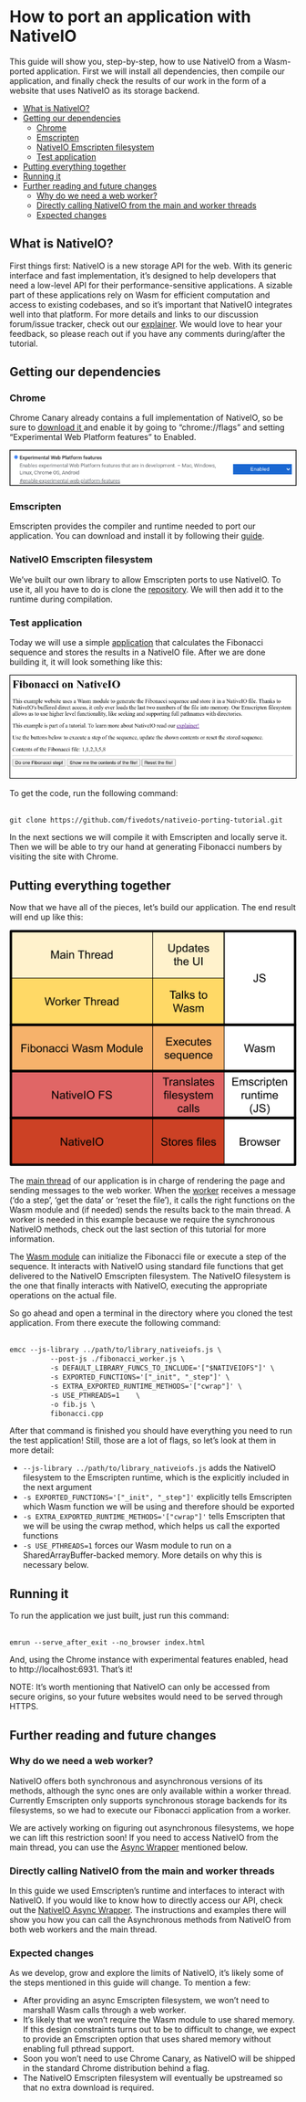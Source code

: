 # How to port an application with NativeIO

This guide will show you, step-by-step, how to use NativeIO from a Wasm-ported
application. First we will install all dependencies, then compile our
application, and finally check the results of our work in the form of a website
that uses NativeIO as its storage backend.

<!-- START doctoc generated TOC please keep comment here to allow auto update -->
<!-- DON'T EDIT THIS SECTION, INSTEAD RE-RUN doctoc TO UPDATE -->


- [What is NativeIO?](#what-is-nativeio-what-is-nativeio)
- [Getting our dependencies](#getting-our-dependencies-getting-our-dependencies)
  - [Chrome](#chrome-chrome)
  - [Emscripten](#emscripten-emscripten)
  - [NativeIO Emscripten filesystem](#nativeio-emscripten-filesystem)
  - [Test application](#test-application)
- [Putting everything together](#putting-everything-together-putting-everything-together)
- [Running it](#running-it-running-it)
- [Further reading and future changes](#further-reading-and-future-changes-further-reading-and-future-changes)
  - [Why do we need a web worker?](#why-do-we-need-a-web-worker-why-do-we-need-a-web-worker)
  - [Directly calling NativeIO from the main and worker threads](#directly-calling-nativeio-from-the-main-and-worker-threads-directly-calling-nativeio-from-the-main-and-worker-threads)
  - [Expected changes](#expected-changes-expected-changes)

<!-- END doctoc generated TOC please keep comment here to allow auto update -->

## What is NativeIO?

First things first: NativeIO is a new storage API for the web. With its generic
interface and fast implementation, it’s designed to help developers that need a
low-level API for their performance-sensitive applications. A sizable part of
these applications rely on Wasm for efficient computation and access to existing
codebases, and so it’s important that NativeIO integrates well into that
platform. For more details and links to our discussion forum/issue tracker,
check out our [explainer](../README.md). We
would love to hear your feedback, so please reach out if you have any comments
during/after the tutorial.


## Getting our dependencies


### Chrome

Chrome Canary already contains a full implementation of NativeIO, so be sure to
[download it ](https://www.google.com/chrome/canary/)and enable it by going to
“chrome://flags” and setting “Experimental Web Platform features” to Enabled.

![Chrome flag to enable experimental features](images/1-experimental-flag.png)

### Emscripten

Emscripten provides the compiler and runtime needed to port our application. You
can download and install it by following their
[guide](https://emscripten.org/docs/getting_started/downloads.html).

### NativeIO Emscripten filesystem

We’ve built our own library to allow Emscripten ports to use NativeIO. To use
it, all you have to do is clone the
[repository](https://github.com/fivedots/nativeio-emscripten-fs). We will then
add it to the runtime during compilation.

### Test application

Today we will use a simple
[application](https://github.com/fivedots/nativeio-how-to) that calculates the
Fibonacci sequence and stores the results in a NativeIO file. After we are done
building it, it will look something like this:

![Screenshot of the running example website](images/2-website.png)

To get the code, run the following command:

```shell

git clone https://github.com/fivedots/nativeio-porting-tutorial.git

```

In the next sections we will compile it with Emscripten and locally serve it.
Then we will be able to try our hand at generating Fibonacci numbers by visiting
the site with Chrome. 

## Putting everything together

Now that we have all of the pieces, let’s build our application. The end result
will end up like this:

![Diagram showing layers of example](images/3-diagram.png)

The [main
thread](https://github.com/fivedots/nativeio-how-to/blob/master/index.html) of
our application is in charge of rendering the page and sending messages to the
web worker. When the
[worker](https://github.com/fivedots/nativeio-how-to/blob/master/fibonacci_worker.js)
receives a message (‘do a step’, ‘get the data’ or ‘reset the file’), it calls
the right functions on the Wasm module and (if needed) sends the results back to
the main thread. A worker is needed in this example because we require the
synchronous NativeIO methods, check out the last section of this tutorial for
more information.

The [Wasm
module](https://github.com/fivedots/nativeio-how-to/blob/master/fibonacci.cpp)
can initialize the Fibonacci file or execute a step of the sequence. It
interacts with NativeIO using standard file functions that get delivered to the
NativeIO Emscripten filesystem. The NativeIO filesystem is the one that finally
interacts with NativeIO, executing the appropriate operations on the actual
file.

So go ahead and open a terminal in the directory where you cloned the test
application. From there execute the following command:

```shell

emcc --js-library ../path/to/library_nativeiofs.js \
          --post-js ./fibonacci_worker.js \
          -s DEFAULT_LIBRARY_FUNCS_TO_INCLUDE='["$NATIVEIOFS"]' \
          -s EXPORTED_FUNCTIONS='["_init", "_step"]' \
          -s EXTRA_EXPORTED_RUNTIME_METHODS='["cwrap"]' \
          -s USE_PTHREADS=1    \
          -o fib.js \
          fibonacci.cpp

```

After that command is finished you should have everything you need to run the
test application! Still, those are a lot of flags, so let’s look at them in more
detail:

*   `--js-library ../path/to/library_nativeiofs.js` adds the NativeIO
    filesystem to the Emscripten runtime, which is the explicitly included in
    the next argument
*   `-s EXPORTED_FUNCTIONS='["_init", "_step"]'` explicitly tells Emscripten
    which Wasm function we will be using and therefore should be exported
*   `-s EXTRA_EXPORTED_RUNTIME_METHODS='["cwrap"]'` tells Emscripten that we
    will be using the cwrap method, which helps us call the exported functions
*   `-s USE_PTHREADS=1` forces our Wasm module to run on a
    SharedArrayBuffer-backed memory. More details on why this is necessary
    below.

## Running it

To run the application we just built, just run this command:

``` shell

emrun --serve_after_exit --no_browser index.html

```

And, using the Chrome instance with experimental features enabled, head to
http://localhost:6931. That’s it!

NOTE: It’s worth mentioning that NativeIO can only be accessed from secure
origins, so your future websites would need to be served through HTTPS.

## Further reading and future changes

### Why do we need a web worker?

NativeIO offers both synchronous and asynchronous versions of its methods,
although the sync ones are only available within a worker thread. Currently
Emscripten only supports synchronous storage backends for its filesystems, so we
had to execute our Fibonacci application from a worker.

We are actively working on figuring out asynchronous filesystems, we hope we can
lift this restriction soon! If you need to access NativeIO from the main thread,
you can use the [Async
Wrapper](https://github.com/fivedots/nativeio-async-wrapper) mentioned below.

### Directly calling NativeIO from the main and worker threads

In this guide we used Emscripten’s runtime and interfaces to interact with
NativeIO. If you would like to know how to directly access our API, check out
the [NativeIO Async
Wrapper](https://github.com/fivedots/nativeio-async-wrapper). The instructions
and examples there will show you how you can call the Asynchronous methods from
NativeIO from both web workers and the main thread.


### Expected changes

As we develop, grow and explore the limits of NativeIO, it’s likely some of the
steps mentioned in this guide will change. To mention a few:

*   After providing an async Emscripten filesystem, we won’t need to marshall
    Wasm calls through a web worker.
*   It’s likely that we won’t require the Wasm module to use shared memory. If
    this design constraints turns out to be to difficult to change, we expect to
provide an Emscripten option that uses shared memory without enabling full
pthread support.
*   Soon you won’t need to use Chrome Canary, as NativeIO will be shipped in the standard Chrome distribution behind a flag.
*   The NativeIO Emscripten filesystem will eventually be upstreamed so that no extra download is required.
